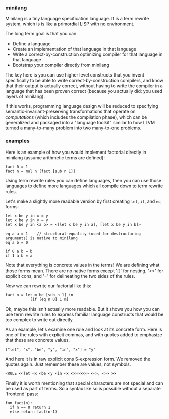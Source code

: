 ### minilang

Minilang is a tiny language specification language.
It is a term rewrite system, which is is like a primordial LISP with no environment.

The long term goal is that you can
- Define a language
- Create an implementation of that language in that language
- Write a correct-by-construction optimizing compiler for that language in that language
- Bootstrap your compiler directly from minilang

The key here is you can use higher level constructs that you invent specifically to be able
to write correct-by-construction compilers, and know that their output is actually correct,
without having to write the compiler in a language that has been proven correct (because
you actually did: you used layers of minilang).

If this works, programming language design will be reduced to specifying semantic-invariant-preserving
transformations that operate on *computations* (which includes the compilation phase), which can be generalized and
packaged into a "language toolkit" similar to how LLVM turned a many-to-many problem into two many-to-one problems.

### examples

Here is an example of how you would implement factorial directly in minilang (assume arithmetic terms are defined):

```
fact 0 = 1
fact n = mul n [fact [sub n 1]]
```

Using term rewrite rules you can define languages, then you can use those languages to define more languages
which all compile down to term rewrite rules.

Let's make a slightly more readable version by first creating `let`, `if`, and `eq` forms:

```
let x be y in x = y
let x be y in y = y
let x be y in <a b> = <[let x be y in a], [let x be y in b]>

eq a a = 1    // structural equality (used for destructuring arguments) is native to minilang
eq a b = 0

if 0 a b = b
if 1 a b = a
```

Note that everything is concrete values in the terms! We are defining what those forms mean.
There are no native forms except '[]' for nesting, '<>' for explicit cons, and '=' for delineating the two sides of the rules.

Now we can rewrite our factorial like this:

```
fact n = let m be [sub n 1] in
           [if [eq n 0] 1 m]
```

Ok, maybe this isn't actually more readable. But it shows you how you can use term rewrite rules to express familiar
language constructs that would be too complex to write out directly.

As an example, let's examine one rule and look at its concrete form.
Here is one of the rules with explicit commas, and with quotes added to emphasize that these are concrete values.

```
["let", "x", "be", "y", "in", "x"] = "y"
```

And here it is in raw explicit cons S-expression form. We removed the quotes again. Just remember these are values, not symbols.

```
<RULE <<let <x <be <y <in <x <>>>>>>> <<>, <>> >>
```

Finally it is worth mentioning that special characters are not special and can be used as part of terms.
So a syntax like so is possible without a separate 'frontend' pass:

```
fun fact(n):
  if n == 0 return 1
  else return fact(n-1)
```
